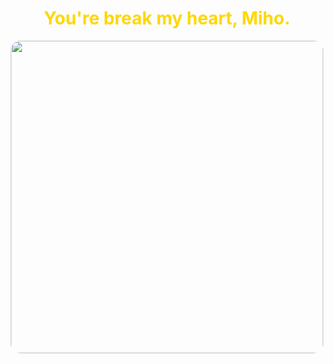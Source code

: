<div align="center">
  <h1><strong style="color: #FFD700;">You're break my heart, Miho.</strong></h1>
</div>

<div align="center">
  <img src="https://preview.redd.it/oiwm7glsh0p91.png?width=640&crop=smart&auto=webp&s=ca3385724ba86d15c1f3f74b5843c229d9990e7a" 
       width="500" 
       style="border-radius: 15px;"/>
</div>

